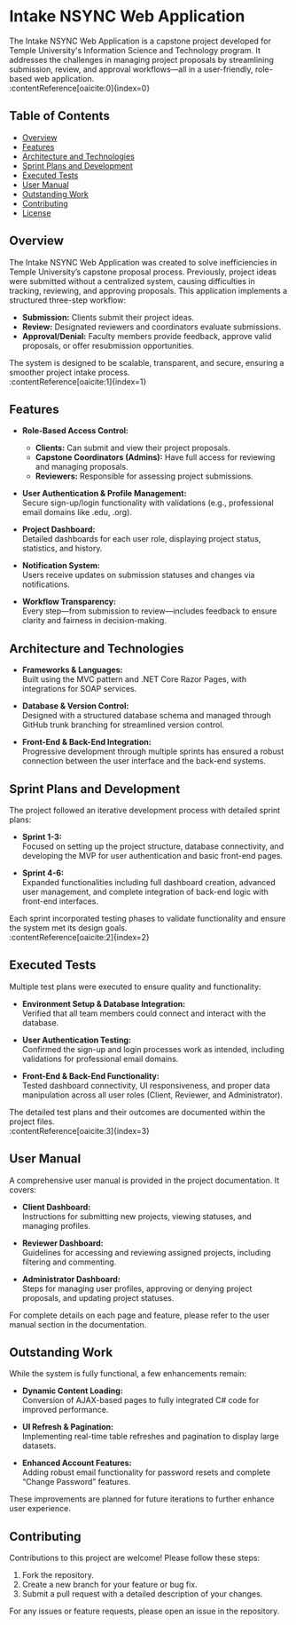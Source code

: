 # Intake NSYNC Web Application

The Intake NSYNC Web Application is a capstone project developed for Temple University's Information Science and Technology program. It addresses the challenges in managing project proposals by streamlining submission, review, and approval workflows—all in a user-friendly, role-based web application.  
:contentReference[oaicite:0]{index=0}

## Table of Contents

- [Overview](#overview)
- [Features](#features)
- [Architecture and Technologies](#architecture-and-technologies)
- [Sprint Plans and Development](#sprint-plans-and-development)
- [Executed Tests](#executed-tests)
- [User Manual](#user-manual)
- [Outstanding Work](#outstanding-work)
- [Contributing](#contributing)
- [License](#license)

## Overview

The Intake NSYNC Web Application was created to solve inefficiencies in Temple University’s capstone proposal process. Previously, project ideas were submitted without a centralized system, causing difficulties in tracking, reviewing, and approving proposals. This application implements a structured three-step workflow:

- **Submission:** Clients submit their project ideas.
- **Review:** Designated reviewers and coordinators evaluate submissions.
- **Approval/Denial:** Faculty members provide feedback, approve valid proposals, or offer resubmission opportunities.

The system is designed to be scalable, transparent, and secure, ensuring a smoother project intake process.  
:contentReference[oaicite:1]{index=1}

## Features

- **Role-Based Access Control:**  
  - **Clients:** Can submit and view their project proposals.
  - **Capstone Coordinators (Admins):** Have full access for reviewing and managing proposals.
  - **Reviewers:** Responsible for assessing project submissions.

- **User Authentication & Profile Management:**  
  Secure sign-up/login functionality with validations (e.g., professional email domains like .edu, .org).

- **Project Dashboard:**  
  Detailed dashboards for each user role, displaying project status, statistics, and history.

- **Notification System:**  
  Users receive updates on submission statuses and changes via notifications.

- **Workflow Transparency:**  
  Every step—from submission to review—includes feedback to ensure clarity and fairness in decision-making.

## Architecture and Technologies

- **Frameworks & Languages:**  
  Built using the MVC pattern and .NET Core Razor Pages, with integrations for SOAP services.

- **Database & Version Control:**  
  Designed with a structured database schema and managed through GitHub trunk branching for streamlined version control.

- **Front-End & Back-End Integration:**  
  Progressive development through multiple sprints has ensured a robust connection between the user interface and the back-end systems.

## Sprint Plans and Development

The project followed an iterative development process with detailed sprint plans:

- **Sprint 1-3:**  
  Focused on setting up the project structure, database connectivity, and developing the MVP for user authentication and basic front-end pages.

- **Sprint 4-6:**  
  Expanded functionalities including full dashboard creation, advanced user management, and complete integration of back-end logic with front-end interfaces.

Each sprint incorporated testing phases to validate functionality and ensure the system met its design goals.  
:contentReference[oaicite:2]{index=2}

## Executed Tests

Multiple test plans were executed to ensure quality and functionality:

- **Environment Setup & Database Integration:**  
  Verified that all team members could connect and interact with the database.

- **User Authentication Testing:**  
  Confirmed the sign-up and login processes work as intended, including validations for professional email domains.

- **Front-End & Back-End Functionality:**  
  Tested dashboard connectivity, UI responsiveness, and proper data manipulation across all user roles (Client, Reviewer, and Administrator).

The detailed test plans and their outcomes are documented within the project files.  
:contentReference[oaicite:3]{index=3}

## User Manual

A comprehensive user manual is provided in the project documentation. It covers:

- **Client Dashboard:**  
  Instructions for submitting new projects, viewing statuses, and managing profiles.

- **Reviewer Dashboard:**  
  Guidelines for accessing and reviewing assigned projects, including filtering and commenting.

- **Administrator Dashboard:**  
  Steps for managing user profiles, approving or denying project proposals, and updating project statuses.

For complete details on each page and feature, please refer to the user manual section in the documentation.

## Outstanding Work

While the system is fully functional, a few enhancements remain:

- **Dynamic Content Loading:**  
  Conversion of AJAX-based pages to fully integrated C# code for improved performance.

- **UI Refresh & Pagination:**  
  Implementing real-time table refreshes and pagination to display large datasets.

- **Enhanced Account Features:**  
  Adding robust email functionality for password resets and complete “Change Password” features.

These improvements are planned for future iterations to further enhance user experience.

## Contributing

Contributions to this project are welcome! Please follow these steps:
1. Fork the repository.
2. Create a new branch for your feature or bug fix.
3. Submit a pull request with a detailed description of your changes.

For any issues or feature requests, please open an issue in the repository.


